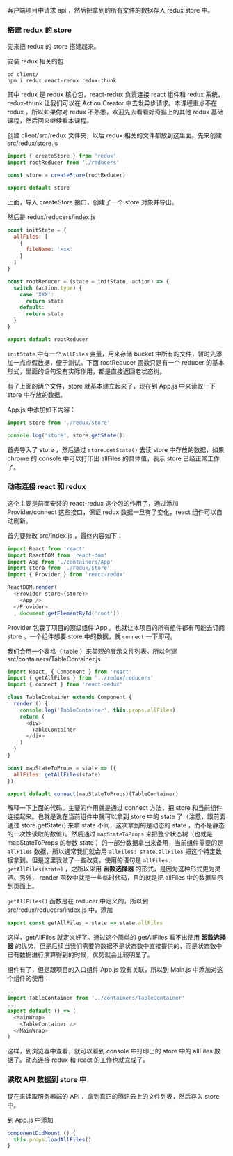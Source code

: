 客户端项目中请求 api ，然后把拿到的所有文件的数据存入 redux store 中。

### 搭建 redux 的 store

先来把 redux 的 store 搭建起来。

安装 redux 相关的包

```
cd client/
npm i redux react-redux redux-thunk
```

其中 redux 是 redux 核心包，react-redux 负责连接 react 组件和 redux 系统，redux-thunk 让我们可以在 Action Creator 中去发异步请求。本课程重点不在 redux ，所以如果你对 redux 不熟悉，欢迎先去看看好奇猫上的其他 redux 基础课程，然后回来继续看本课程。

创建 client/src/redux 文件夹，以后 redux 相关的文件都放到这里面。先来创建 src/redux/store.js

```js
import { createStore } from 'redux'
import rootReducer from './reducers'

const store = createStore(rootReducer)

export default store
```

上面，导入 createStore 接口，创建了一个 store 对象并导出。

然后是 redux/reducers/index.js

```js
const initState = {
  allFiles: [
    {
      fileName: 'xxx'
    }
  ]
}

const rootReducer = (state = initState, action) => {
  switch (action.type) {
    case 'XXX':
      return state
    default:
      return state
  }
}

export default rootReducer
```

`initState` 中有一个 `allFiles` 变量，用来存储 bucket 中所有的文件，暂时先添加一点点假数据，便于测试。下面 rootReducer 函数只是有一个 reducer 的基本形式，里面的语句没有实际作用，都是直接返回老状态树。

有了上面的两个文件，store 就基本建立起来了，现在到 App.js 中来读取一下 store 中存放的数据。

App.js 中添加如下内容：

```js
import store from './redux/store'

console.log('store', store.getState())
```

首先导入了 store ，然后通过 `store.getState()` 去读 store 中存放的数据，如果 chrome 的 console 中可以打印出 allFiles 的具体值，表示 store 已经正常工作了。

### 动态连接 react 和 redux

这个主要是前面安装的 react-redux 这个包的作用了，通过添加 Provider/connect 这些接口，保证 redux 数据一旦有了变化，react 组件可以自动刷新。

首先要修改 src/index.js ，最终内容如下：

```js
import React from 'react'
import ReactDOM from 'react-dom'
import App from './containers/App'
import store from './redux/store'
import { Provider } from 'react-redux'

ReactDOM.render(
  <Provider store={store}>
    <App />
  </Provider>
  , document.getElementById('root'))
```

Provider 包裹了项目的顶级组件 App 。也就让本项目的所有组件都有可能去订阅 store 。一个组件想要 store 中的数据，就 `connect` 一下即可。

我们会用一个表格（ table ）来美观的展示文件列表。所以创建 src/containers/TableContainer.js


```js
import React, { Component } from 'react'
import { getAllFiles } from '../redux/reducers'
import { connect } from 'react-redux'

class TableContainer extends Component {
  render () {
    console.log('TableContainer', this.props.allFiles)
    return (
      <div>
        TableContainer
      </div>
    )
  }
}

const mapStateToProps = state => ({
  allFiles: getAllFiles(state)
})

export default connect(mapStateToProps)(TableContainer)
```

解释一下上面的代码。主要的作用就是通过 connect 方法，把 store 和当前组件连接起来。也就是说在当前组件中就可以拿到 store 中的 state 了（注意，跟前面通过 store.getState() 来拿 state 不同，这次拿到的是动态的 state ，而不是静态的一次性读取的数值）。然后通过 `mapStateToProps` 来把整个状态树（也就是 mapStateToProps 的参数 state ）的一部分数据拿出来备用，当前组件需要的是 `allFiles` 数据，所以通常我们就会用 `allFiles: state.allFiles` 把这个特定数据拿到。但是这里我做了一些改变，使用的语句是 `allFiles: getAllFiles(state)` ，之所以采用 **函数选择器** 的形式，是因为这种形式更为灵活。另外， render 函数中就是一些临时代码，目的就是把 allFiles 中的数据显示到页面上。

`getAllFiles()` 函数是在 reducer 中定义的，所以到 src/redux/reducers/index.js 中，添加

```js
export const getAllFiles = state => state.allFiles
```

这样，getAllFiles 就定义好了。通过这个简单的 getAllFiles 看不出使用 **函数选择器** 的优势，但是后续当我们需要的数据不是状态数中直接提供的，而是状态数中已有数据进行演算得到的时候，优势就会比较明显了。

组件有了，但是跟项目的入口组件 App.js 没有关联，所以到 Main.js 中添加对这个组件的使用：

```js
...
import TableContainer from '../containers/TableContainer'
...
export default () => (
  <MainWrap>
    <TableContainer />
  </MainWrap>
)
```


这样，到浏览器中查看，就可以看到 console 中打印出的 store 中的 allFiles 数据了。动态连接 redux 和 react 的工作也就完成了。

### 读取 API 数据到 store 中

现在来读取服务器端的 API ，拿到真正的腾讯云上的文件列表，然后存入 store 中。

到 App.js 中添加

```js
componentDidMount () {
  this.props.loadAllFiles()
}
```
